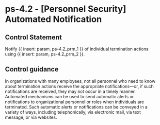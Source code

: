 # ps-4.2 - \[Personnel Security\] Automated Notification

## Control Statement

Notify {{ insert: param, ps-4.2_prm_1 }} of individual termination actions using {{ insert: param, ps-4.2_prm_2 }}.

## Control guidance

In organizations with many employees, not all personnel who need to know about termination actions receive the appropriate notifications—or, if such notifications are received, they may not occur in a timely manner. Automated mechanisms can be used to send automatic alerts or notifications to organizational personnel or roles when individuals are terminated. Such automatic alerts or notifications can be conveyed in a variety of ways, including telephonically, via electronic mail, via text message, or via websites.
